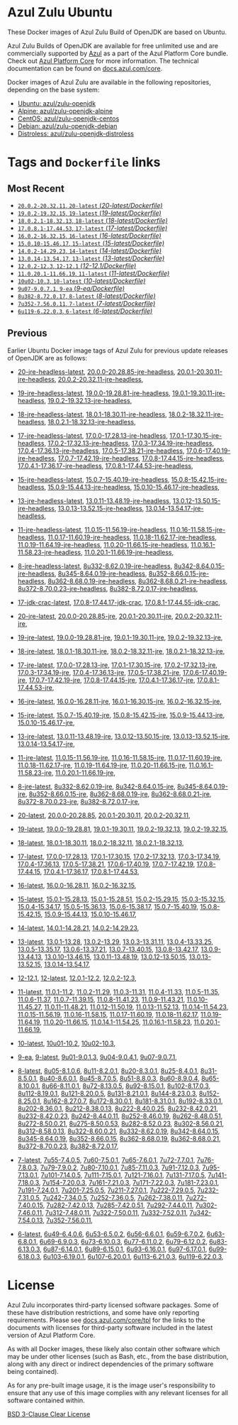 Azul Zulu Ubuntu
================

These Docker images of Azul Zulu Build of OpenJDK are based on Ubuntu.

Azul Zulu Builds of OpenJDK are available for free unlimited use and are commercially supported by [Azul][1] as a part of the Azul Platform Core bundle.
Check out [Azul Platform Core][2] for more information. The technical documentation can be found on [docs.azul.com/core][3].

Docker images of Azul Zulu are available in the following repositories, depending on the base system:

  * [Ubuntu: azul/zulu-openjdk][4]
  * [Alpine: azul/zulu-openjdk-alpine][5]
  * [CentOS: azul/zulu-openjdk-centos][6]
  * [Debian: azul/zulu-openjdk-debian][7]
  * [Distroless: azul/zulu-openjdk-distroless][8]

Tags and `Dockerfile` links
===========================

Most Recent
-----------


  * [`20.0.2-20.32.11`, `20-latest` (*20-latest/Dockerfile)*][11]
  * [`19.0.2-19.32.15`, `19-latest` (*19-latest/Dockerfile)*][23]
  * [`18.0.2.1-18.32.13`, `18-latest` (*18-latest/Dockerfile)*][36]
  * [`17.0.8.1-17.44.53`, `17-latest` (*17-latest/Dockerfile)*][48]
  * [`16.0.2-16.32.15`, `16-latest` (*16-latest/Dockerfile)*][87]
  * [`15.0.10-15.46.17`, `15-latest` (*15-latest/Dockerfile)*][94]
  * [`14.0.2-14.29.23`, `14-latest` (*14-latest/Dockerfile)*][116]
  * [`13.0.14-13.54.17`, `13-latest` (*13-latest/Dockerfile)*][119]
  * [`12.0.2-12.3`, `12-12.1` (*12-12.1/Dockerfile)*][144]
  * [`11.0.20.1-11.66.19`, `11-latest` (*11-latest/Dockerfile)*][148]
  * [`10u02-10.3`, `10-latest` (*10-latest/Dockerfile)*][190]
  * [`9u07-9.0.7.1`, `9-ea` (*9-ea/Dockerfile)*][193]
  * [`8u382-8.72.0.17`, `8-latest` (*8-latest/Dockerfile)*][198]
  * [`7u352-7.56.0.11`, `7-latest` (*7-latest/Dockerfile)*][262]
  * [`6u119-6.22.0.3`, `6-latest` (*6-latest/Dockerfile)*][300]

Previous
--------

Earlier Ubuntu Docker image tags of Azul Zulu for previous update releases of OpenJDK are as follows:


  * [20-jre-headless-latest][19],
  [20.0.0-20.28.85-jre-headless][20],
  [20.0.1-20.30.11-jre-headless][21],
  [20.0.2-20.32.11-jre-headless][22],
  
  * [19-jre-headless-latest][32],
  [19.0.0-19.28.81-jre-headless][33],
  [19.0.1-19.30.11-jre-headless][34],
  [19.0.2-19.32.13-jre-headless][35],
  
  * [18-jre-headless-latest][44],
  [18.0.1-18.30.11-jre-headless][45],
  [18.0.2-18.32.11-jre-headless][46],
  [18.0.2.1-18.32.13-jre-headless][47],
  
  * [17-jre-headless-latest][73],
  [17.0.0-17.28.13-jre-headless][76],
  [17.0.1-17.30.15-jre-headless][77],
  [17.0.2-17.32.13-jre-headless][78],
  [17.0.3-17.34.19-jre-headless][79],
  [17.0.4-17.36.13-jre-headless][80],
  [17.0.5-17.38.21-jre-headless][81],
  [17.0.6-17.40.19-jre-headless][82],
  [17.0.7-17.42.19-jre-headless][83],
  [17.0.8-17.44.15-jre-headless][84],
  [17.0.4.1-17.36.17-jre-headless][85],
  [17.0.8.1-17.44.53-jre-headless][86],
  
  * [15-jre-headless-latest][111],
  [15.0.7-15.40.19-jre-headless][112],
  [15.0.8-15.42.15-jre-headless][113],
  [15.0.9-15.44.13-jre-headless][114],
  [15.0.10-15.46.17-jre-headless][115],
  
  * [13-jre-headless-latest][139],
  [13.0.11-13.48.19-jre-headless][140],
  [13.0.12-13.50.15-jre-headless][141],
  [13.0.13-13.52.15-jre-headless][142],
  [13.0.14-13.54.17-jre-headless][143],
  
  * [11-jre-headless-latest][179],
  [11.0.15-11.56.19-jre-headless][182],
  [11.0.16-11.58.15-jre-headless][183],
  [11.0.17-11.60.19-jre-headless][184],
  [11.0.18-11.62.17-jre-headless][185],
  [11.0.19-11.64.19-jre-headless][186],
  [11.0.20-11.66.15-jre-headless][187],
  [11.0.16.1-11.58.23-jre-headless][188],
  [11.0.20.1-11.66.19-jre-headless][189],
  
  * [8-jre-headless-latest][253],
  [8u332-8.62.0.19-jre-headless][254],
  [8u342-8.64.0.15-jre-headless][255],
  [8u345-8.64.0.19-jre-headless][256],
  [8u352-8.66.0.15-jre-headless][257],
  [8u362-8.68.0.19-jre-headless][258],
  [8u362-8.68.0.21-jre-headless][259],
  [8u372-8.70.0.23-jre-headless][260],
  [8u382-8.72.0.17-jre-headless][261],
  
  * [17-jdk-crac-latest][61],
  [17.0.8-17.44.17-jdk-crac][74],
  [17.0.8.1-17.44.55-jdk-crac][75],
  
  * [20-jre-latest][12],
  [20.0.0-20.28.85-jre][16],
  [20.0.1-20.30.11-jre][17],
  [20.0.2-20.32.11-jre][18],
  
  * [19-jre-latest][24],
  [19.0.0-19.28.81-jre][29],
  [19.0.1-19.30.11-jre][30],
  [19.0.2-19.32.13-jre][31],
  
  * [18-jre-latest][37],
  [18.0.1-18.30.11-jre][41],
  [18.0.2-18.32.11-jre][42],
  [18.0.2.1-18.32.13-jre][43],
  
  * [17-jre-latest][49],
  [17.0.0-17.28.13-jre][62],
  [17.0.1-17.30.15-jre][63],
  [17.0.2-17.32.13-jre][64],
  [17.0.3-17.34.19-jre][65],
  [17.0.4-17.36.13-jre][66],
  [17.0.5-17.38.21-jre][67],
  [17.0.6-17.40.19-jre][68],
  [17.0.7-17.42.19-jre][69],
  [17.0.8-17.44.15-jre][70],
  [17.0.4.1-17.36.17-jre][71],
  [17.0.8.1-17.44.53-jre][72],
  
  * [16-jre-latest][88],
  [16.0.0-16.28.11-jre][91],
  [16.0.1-16.30.15-jre][92],
  [16.0.2-16.32.15-jre][93],
  
  * [15-jre-latest][95],
  [15.0.7-15.40.19-jre][107],
  [15.0.8-15.42.15-jre][108],
  [15.0.9-15.44.13-jre][109],
  [15.0.10-15.46.17-jre][110],
  
  * [13-jre-latest][122],
  [13.0.11-13.48.19-jre][135],
  [13.0.12-13.50.15-jre][136],
  [13.0.13-13.52.15-jre][137],
  [13.0.14-13.54.17-jre][138],
  
  * [11-jre-latest][155],
  [11.0.15-11.56.19-jre][173],
  [11.0.16-11.58.15-jre][174],
  [11.0.17-11.60.19-jre][175],
  [11.0.18-11.62.17-jre][176],
  [11.0.19-11.64.19-jre][177],
  [11.0.20-11.66.15-jre][178],
  [11.0.16.1-11.58.23-jre][180],
  [11.0.20.1-11.66.19-jre][181],
  
  * [8-jre-latest][199],
  [8u332-8.62.0.19-jre][245],
  [8u342-8.64.0.15-jre][246],
  [8u345-8.64.0.19-jre][247],
  [8u352-8.66.0.15-jre][248],
  [8u362-8.68.0.19-jre][249],
  [8u362-8.68.0.21-jre][250],
  [8u372-8.70.0.23-jre][251],
  [8u382-8.72.0.17-jre][252],
  
  * [20-latest][11],
  [20.0.0-20.28.85][13],
  [20.0.1-20.30.11][14],
  [20.0.2-20.32.11][15],
  
  * [19-latest][23],
  [19.0.0-19.28.81][25],
  [19.0.1-19.30.11][26],
  [19.0.2-19.32.13][27],
  [19.0.2-19.32.15][28],
  
  * [18-latest][36],
  [18.0.1-18.30.11][38],
  [18.0.2-18.32.11][39],
  [18.0.2.1-18.32.13][40],
  
  * [17-latest][48],
  [17.0.0-17.28.13][50],
  [17.0.1-17.30.15][51],
  [17.0.2-17.32.13][52],
  [17.0.3-17.34.19][53],
  [17.0.4-17.36.13][54],
  [17.0.5-17.38.21][55],
  [17.0.6-17.40.19][56],
  [17.0.7-17.42.19][57],
  [17.0.8-17.44.15][58],
  [17.0.4.1-17.36.17][59],
  [17.0.8.1-17.44.53][60],
  
  * [16-latest][87],
  [16.0.0-16.28.11][89],
  [16.0.2-16.32.15][90],
  
  * [15-latest][94],
  [15.0.1-15.28.13][96],
  [15.0.1-15.28.51][97],
  [15.0.2-15.29.15][98],
  [15.0.3-15.32.15][99],
  [15.0.4-15.34.17][100],
  [15.0.5-15.36.13][101],
  [15.0.6-15.38.17][102],
  [15.0.7-15.40.19][103],
  [15.0.8-15.42.15][104],
  [15.0.9-15.44.13][105],
  [15.0.10-15.46.17][106],
  
  * [14-latest][116],
  [14.0.1-14.28.21][117],
  [14.0.2-14.29.23][118],
  
  * [13-latest][119],
  [13.0.1-13.28][120],
  [13.0.2-13.29][121],
  [13.0.3-13.31.11][123],
  [13.0.4-13.33.25][124],
  [13.0.5-13.35.17][125],
  [13.0.6-13.37.21][126],
  [13.0.7-13.40.15][127],
  [13.0.8-13.42.17][128],
  [13.0.9-13.44.13][129],
  [13.0.10-13.46.15][130],
  [13.0.11-13.48.19][131],
  [13.0.12-13.50.15][132],
  [13.0.13-13.52.15][133],
  [13.0.14-13.54.17][134],
  
  * [12-12.1][144],
  [12-latest][145],
  [12.0.1-12.2][146],
  [12.0.2-12.3][147],
  
  * [11-latest][148],
  [11.0.1-11.2][149],
  [11.0.2-11.29][150],
  [11.0.3-11.31][151],
  [11.0.4-11.33][152],
  [11.0.5-11.35][153],
  [11.0.6-11.37][154],
  [11.0.7-11.39.15][156],
  [11.0.8-11.41.23][157],
  [11.0.9-11.43.21][158],
  [11.0.10-11.45.27][159],
  [11.0.11-11.48.21][160],
  [11.0.12-11.50.19][161],
  [11.0.13-11.52.13][162],
  [11.0.14-11.54.23][163],
  [11.0.15-11.56.19][164],
  [11.0.16-11.58.15][165],
  [11.0.17-11.60.19][166],
  [11.0.18-11.62.17][167],
  [11.0.19-11.64.19][168],
  [11.0.20-11.66.15][169],
  [11.0.14.1-11.54.25][170],
  [11.0.16.1-11.58.23][171],
  [11.0.20.1-11.66.19][172],
  
  * [10-latest][190],
  [10u01-10.2][191],
  [10u02-10.3][192],
  
  * [9-ea][193],
  [9-latest][194],
  [9u01-9.0.1.3][195],
  [9u04-9.0.4.1][196],
  [9u07-9.0.7.1][197],
  
  * [8-latest][198],
  [8u05-8.1.0.6][200],
  [8u11-8.2.0.1][201],
  [8u20-8.3.0.1][202],
  [8u25-8.4.0.1][203],
  [8u31-8.5.0.1][204],
  [8u40-8.6.0.1][205],
  [8u45-8.7.0.5][206],
  [8u51-8.8.0.3][207],
  [8u60-8.9.0.4][208],
  [8u65-8.10.0.1][209],
  [8u66-8.11.0.1][210],
  [8u72-8.13.0.5][211],
  [8u92-8.15.0.1][212],
  [8u102-8.17.0.3][213],
  [8u112-8.19.0.1][214],
  [8u121-8.20.0.5][215],
  [8u131-8.21.0.1][216],
  [8u144-8.23.0.3][217],
  [8u152-8.25.0.1][218],
  [8u162-8.27.0.7][219],
  [8u172-8.30.0.1][220],
  [8u181-8.31.0.1][221],
  [8u192-8.33.0.1][222],
  [8u202-8.36.0.1][223],
  [8u212-8.38.0.13][224],
  [8u222-8.40.0.25][225],
  [8u232-8.42.0.21][226],
  [8u232-8.42.0.23][227],
  [8u242-8.44.0.11][228],
  [8u252-8.46.0.19][229],
  [8u262-8.48.0.51][230],
  [8u272-8.50.0.21][231],
  [8u275-8.50.0.53][232],
  [8u282-8.52.0.23][233],
  [8u302-8.56.0.21][234],
  [8u312-8.58.0.13][235],
  [8u322-8.60.0.21][236],
  [8u332-8.62.0.19][237],
  [8u342-8.64.0.15][238],
  [8u345-8.64.0.19][239],
  [8u352-8.66.0.15][240],
  [8u362-8.68.0.19][241],
  [8u362-8.68.0.21][242],
  [8u372-8.70.0.23][243],
  [8u382-8.72.0.17][244],
  
  * [7-latest][262],
  [7u55-7.4.0.5][263],
  [7u60-7.5.0.1][264],
  [7u65-7.6.0.1][265],
  [7u72-7.7.0.1][266],
  [7u76-7.8.0.3][267],
  [7u79-7.9.0.2][268],
  [7u80-7.10.0.1][269],
  [7u85-7.11.0.3][270],
  [7u91-7.12.0.3][271],
  [7u95-7.13.0.1][272],
  [7u101-7.14.0.5][273],
  [7u111-7.15.0.1][274],
  [7u121-7.16.0.1][275],
  [7u131-7.17.0.5][276],
  [7u141-7.18.0.3][277],
  [7u154-7.20.0.3][278],
  [7u161-7.21.0.3][279],
  [7u171-7.22.0.3][280],
  [7u181-7.23.0.1][281],
  [7u191-7.24.0.1][282],
  [7u201-7.25.0.5][283],
  [7u211-7.27.0.1][284],
  [7u222-7.29.0.5][285],
  [7u232-7.31.0.5][286],
  [7u242-7.34.0.5][287],
  [7u252-7.36.0.5][288],
  [7u262-7.38.0.11][289],
  [7u272-7.40.0.15][290],
  [7u282-7.42.0.13][291],
  [7u285-7.42.0.51][292],
  [7u292-7.44.0.11][293],
  [7u302-7.46.0.11][294],
  [7u312-7.48.0.11][295],
  [7u322-7.50.0.11][296],
  [7u332-7.52.0.11][297],
  [7u342-7.54.0.13][298],
  [7u352-7.56.0.11][299],
  
  * [6-latest][300],
  [6u49-6.4.0.6][301],
  [6u53-6.5.0.2][302],
  [6u56-6.6.0.1][303],
  [6u59-6.7.0.2][304],
  [6u63-6.8.0.1][305],
  [6u69-6.9.0.3][306],
  [6u73-6.10.0.3][307],
  [6u77-6.11.0.2][308],
  [6u79-6.12.0.2][309],
  [6u83-6.13.0.3][310],
  [6u87-6.14.0.1][311],
  [6u89-6.15.0.1][312],
  [6u93-6.16.0.1][313],
  [6u97-6.17.0.1][314],
  [6u99-6.18.0.3][315],
  [6u103-6.19.0.1][316],
  [6u107-6.20.0.1][317],
  [6u113-6.21.0.3][318],
  [6u119-6.22.0.3][319],
  


License
=======

Azul Zulu incorporates third-party licensed software packages. Some of these have distribution restrictions, and some have only reporting requirements. Please see [docs.azul.com/core/tpl][9] for the links to the documents with licenses for third-party software included in the latest version of Azul Platform Core.

As with all Docker images, these likely also contain other software which may be under other licenses (such as Bash, etc., from the base distribution, along with any direct or indirect dependencies of the primary software being contained).

As for any pre-built image usage, it is the image user's responsibility to ensure that any use of this image complies with any relevant licenses for all software contained within.

[BSD 3-Clause Clear License][10]

  [1]: https://www.azul.com/
  [2]: https://www.azul.com/products/core/
  [3]: https://docs.azul.com/core/
  [4]: https://hub.docker.com/r/azul/zulu-openjdk
  [5]: https://hub.docker.com/r/azul/zulu-openjdk-alpine
  [6]: https://hub.docker.com/r/azul/zulu-openjdk-centos
  [7]: https://hub.docker.com/r/azul/zulu-openjdk-debian
  [8]: https://hub.docker.com/r/azul/zulu-openjdk-distroless
  [9]: https://docs.azul.com/core/tpl
  [10]: https://github.com/zulu-openjdk/zulu-openjdk/blob/master/LICENSE.txt


  [19]: https://github.com/zulu-openjdk/zulu-openjdk/blob/master/ubuntu/20-jre-headless-latest/Dockerfile
  [20]: https://github.com/zulu-openjdk/zulu-openjdk/blob/master/ubuntu/20.0.0-20.28.85-jre-headless/Dockerfile
  [21]: https://github.com/zulu-openjdk/zulu-openjdk/blob/master/ubuntu/20.0.1-20.30.11-jre-headless/Dockerfile
  [22]: https://github.com/zulu-openjdk/zulu-openjdk/blob/master/ubuntu/20.0.2-20.32.11-jre-headless/Dockerfile
  
  [32]: https://github.com/zulu-openjdk/zulu-openjdk/blob/master/ubuntu/19-jre-headless-latest/Dockerfile
  [33]: https://github.com/zulu-openjdk/zulu-openjdk/blob/master/ubuntu/19.0.0-19.28.81-jre-headless/Dockerfile
  [34]: https://github.com/zulu-openjdk/zulu-openjdk/blob/master/ubuntu/19.0.1-19.30.11-jre-headless/Dockerfile
  [35]: https://github.com/zulu-openjdk/zulu-openjdk/blob/master/ubuntu/19.0.2-19.32.13-jre-headless/Dockerfile
  
  [44]: https://github.com/zulu-openjdk/zulu-openjdk/blob/master/ubuntu/18-jre-headless-latest/Dockerfile
  [45]: https://github.com/zulu-openjdk/zulu-openjdk/blob/master/ubuntu/18.0.1-18.30.11-jre-headless/Dockerfile
  [46]: https://github.com/zulu-openjdk/zulu-openjdk/blob/master/ubuntu/18.0.2-18.32.11-jre-headless/Dockerfile
  [47]: https://github.com/zulu-openjdk/zulu-openjdk/blob/master/ubuntu/18.0.2.1-18.32.13-jre-headless/Dockerfile
  
  [73]: https://github.com/zulu-openjdk/zulu-openjdk/blob/master/ubuntu/17-jre-headless-latest/Dockerfile
  [76]: https://github.com/zulu-openjdk/zulu-openjdk/blob/master/ubuntu/17.0.0-17.28.13-jre-headless/Dockerfile
  [77]: https://github.com/zulu-openjdk/zulu-openjdk/blob/master/ubuntu/17.0.1-17.30.15-jre-headless/Dockerfile
  [78]: https://github.com/zulu-openjdk/zulu-openjdk/blob/master/ubuntu/17.0.2-17.32.13-jre-headless/Dockerfile
  [79]: https://github.com/zulu-openjdk/zulu-openjdk/blob/master/ubuntu/17.0.3-17.34.19-jre-headless/Dockerfile
  [80]: https://github.com/zulu-openjdk/zulu-openjdk/blob/master/ubuntu/17.0.4-17.36.13-jre-headless/Dockerfile
  [81]: https://github.com/zulu-openjdk/zulu-openjdk/blob/master/ubuntu/17.0.5-17.38.21-jre-headless/Dockerfile
  [82]: https://github.com/zulu-openjdk/zulu-openjdk/blob/master/ubuntu/17.0.6-17.40.19-jre-headless/Dockerfile
  [83]: https://github.com/zulu-openjdk/zulu-openjdk/blob/master/ubuntu/17.0.7-17.42.19-jre-headless/Dockerfile
  [84]: https://github.com/zulu-openjdk/zulu-openjdk/blob/master/ubuntu/17.0.8-17.44.15-jre-headless/Dockerfile
  [85]: https://github.com/zulu-openjdk/zulu-openjdk/blob/master/ubuntu/17.0.4.1-17.36.17-jre-headless/Dockerfile
  [86]: https://github.com/zulu-openjdk/zulu-openjdk/blob/master/ubuntu/17.0.8.1-17.44.53-jre-headless/Dockerfile
  
  [111]: https://github.com/zulu-openjdk/zulu-openjdk/blob/master/ubuntu/15-jre-headless-latest/Dockerfile
  [112]: https://github.com/zulu-openjdk/zulu-openjdk/blob/master/ubuntu/15.0.7-15.40.19-jre-headless/Dockerfile
  [113]: https://github.com/zulu-openjdk/zulu-openjdk/blob/master/ubuntu/15.0.8-15.42.15-jre-headless/Dockerfile
  [114]: https://github.com/zulu-openjdk/zulu-openjdk/blob/master/ubuntu/15.0.9-15.44.13-jre-headless/Dockerfile
  [115]: https://github.com/zulu-openjdk/zulu-openjdk/blob/master/ubuntu/15.0.10-15.46.17-jre-headless/Dockerfile
  
  [139]: https://github.com/zulu-openjdk/zulu-openjdk/blob/master/ubuntu/13-jre-headless-latest/Dockerfile
  [140]: https://github.com/zulu-openjdk/zulu-openjdk/blob/master/ubuntu/13.0.11-13.48.19-jre-headless/Dockerfile
  [141]: https://github.com/zulu-openjdk/zulu-openjdk/blob/master/ubuntu/13.0.12-13.50.15-jre-headless/Dockerfile
  [142]: https://github.com/zulu-openjdk/zulu-openjdk/blob/master/ubuntu/13.0.13-13.52.15-jre-headless/Dockerfile
  [143]: https://github.com/zulu-openjdk/zulu-openjdk/blob/master/ubuntu/13.0.14-13.54.17-jre-headless/Dockerfile
  
  [179]: https://github.com/zulu-openjdk/zulu-openjdk/blob/master/ubuntu/11-jre-headless-latest/Dockerfile
  [182]: https://github.com/zulu-openjdk/zulu-openjdk/blob/master/ubuntu/11.0.15-11.56.19-jre-headless/Dockerfile
  [183]: https://github.com/zulu-openjdk/zulu-openjdk/blob/master/ubuntu/11.0.16-11.58.15-jre-headless/Dockerfile
  [184]: https://github.com/zulu-openjdk/zulu-openjdk/blob/master/ubuntu/11.0.17-11.60.19-jre-headless/Dockerfile
  [185]: https://github.com/zulu-openjdk/zulu-openjdk/blob/master/ubuntu/11.0.18-11.62.17-jre-headless/Dockerfile
  [186]: https://github.com/zulu-openjdk/zulu-openjdk/blob/master/ubuntu/11.0.19-11.64.19-jre-headless/Dockerfile
  [187]: https://github.com/zulu-openjdk/zulu-openjdk/blob/master/ubuntu/11.0.20-11.66.15-jre-headless/Dockerfile
  [188]: https://github.com/zulu-openjdk/zulu-openjdk/blob/master/ubuntu/11.0.16.1-11.58.23-jre-headless/Dockerfile
  [189]: https://github.com/zulu-openjdk/zulu-openjdk/blob/master/ubuntu/11.0.20.1-11.66.19-jre-headless/Dockerfile
  
  [253]: https://github.com/zulu-openjdk/zulu-openjdk/blob/master/ubuntu/8-jre-headless-latest/Dockerfile
  [254]: https://github.com/zulu-openjdk/zulu-openjdk/blob/master/ubuntu/8u332-8.62.0.19-jre-headless/Dockerfile
  [255]: https://github.com/zulu-openjdk/zulu-openjdk/blob/master/ubuntu/8u342-8.64.0.15-jre-headless/Dockerfile
  [256]: https://github.com/zulu-openjdk/zulu-openjdk/blob/master/ubuntu/8u345-8.64.0.19-jre-headless/Dockerfile
  [257]: https://github.com/zulu-openjdk/zulu-openjdk/blob/master/ubuntu/8u352-8.66.0.15-jre-headless/Dockerfile
  [258]: https://github.com/zulu-openjdk/zulu-openjdk/blob/master/ubuntu/8u362-8.68.0.19-jre-headless/Dockerfile
  [259]: https://github.com/zulu-openjdk/zulu-openjdk/blob/master/ubuntu/8u362-8.68.0.21-jre-headless/Dockerfile
  [260]: https://github.com/zulu-openjdk/zulu-openjdk/blob/master/ubuntu/8u372-8.70.0.23-jre-headless/Dockerfile
  [261]: https://github.com/zulu-openjdk/zulu-openjdk/blob/master/ubuntu/8u382-8.72.0.17-jre-headless/Dockerfile
  
  [61]: https://github.com/zulu-openjdk/zulu-openjdk/blob/master/ubuntu/17-jdk-crac-latest/Dockerfile
  [74]: https://github.com/zulu-openjdk/zulu-openjdk/blob/master/ubuntu/17.0.8-17.44.17-jdk-crac/Dockerfile
  [75]: https://github.com/zulu-openjdk/zulu-openjdk/blob/master/ubuntu/17.0.8.1-17.44.55-jdk-crac/Dockerfile
  
  [12]: https://github.com/zulu-openjdk/zulu-openjdk/blob/master/ubuntu/20-jre-latest/Dockerfile
  [16]: https://github.com/zulu-openjdk/zulu-openjdk/blob/master/ubuntu/20.0.0-20.28.85-jre/Dockerfile
  [17]: https://github.com/zulu-openjdk/zulu-openjdk/blob/master/ubuntu/20.0.1-20.30.11-jre/Dockerfile
  [18]: https://github.com/zulu-openjdk/zulu-openjdk/blob/master/ubuntu/20.0.2-20.32.11-jre/Dockerfile
  
  [24]: https://github.com/zulu-openjdk/zulu-openjdk/blob/master/ubuntu/19-jre-latest/Dockerfile
  [29]: https://github.com/zulu-openjdk/zulu-openjdk/blob/master/ubuntu/19.0.0-19.28.81-jre/Dockerfile
  [30]: https://github.com/zulu-openjdk/zulu-openjdk/blob/master/ubuntu/19.0.1-19.30.11-jre/Dockerfile
  [31]: https://github.com/zulu-openjdk/zulu-openjdk/blob/master/ubuntu/19.0.2-19.32.13-jre/Dockerfile
  
  [37]: https://github.com/zulu-openjdk/zulu-openjdk/blob/master/ubuntu/18-jre-latest/Dockerfile
  [41]: https://github.com/zulu-openjdk/zulu-openjdk/blob/master/ubuntu/18.0.1-18.30.11-jre/Dockerfile
  [42]: https://github.com/zulu-openjdk/zulu-openjdk/blob/master/ubuntu/18.0.2-18.32.11-jre/Dockerfile
  [43]: https://github.com/zulu-openjdk/zulu-openjdk/blob/master/ubuntu/18.0.2.1-18.32.13-jre/Dockerfile
  
  [49]: https://github.com/zulu-openjdk/zulu-openjdk/blob/master/ubuntu/17-jre-latest/Dockerfile
  [62]: https://github.com/zulu-openjdk/zulu-openjdk/blob/master/ubuntu/17.0.0-17.28.13-jre/Dockerfile
  [63]: https://github.com/zulu-openjdk/zulu-openjdk/blob/master/ubuntu/17.0.1-17.30.15-jre/Dockerfile
  [64]: https://github.com/zulu-openjdk/zulu-openjdk/blob/master/ubuntu/17.0.2-17.32.13-jre/Dockerfile
  [65]: https://github.com/zulu-openjdk/zulu-openjdk/blob/master/ubuntu/17.0.3-17.34.19-jre/Dockerfile
  [66]: https://github.com/zulu-openjdk/zulu-openjdk/blob/master/ubuntu/17.0.4-17.36.13-jre/Dockerfile
  [67]: https://github.com/zulu-openjdk/zulu-openjdk/blob/master/ubuntu/17.0.5-17.38.21-jre/Dockerfile
  [68]: https://github.com/zulu-openjdk/zulu-openjdk/blob/master/ubuntu/17.0.6-17.40.19-jre/Dockerfile
  [69]: https://github.com/zulu-openjdk/zulu-openjdk/blob/master/ubuntu/17.0.7-17.42.19-jre/Dockerfile
  [70]: https://github.com/zulu-openjdk/zulu-openjdk/blob/master/ubuntu/17.0.8-17.44.15-jre/Dockerfile
  [71]: https://github.com/zulu-openjdk/zulu-openjdk/blob/master/ubuntu/17.0.4.1-17.36.17-jre/Dockerfile
  [72]: https://github.com/zulu-openjdk/zulu-openjdk/blob/master/ubuntu/17.0.8.1-17.44.53-jre/Dockerfile
  
  [88]: https://github.com/zulu-openjdk/zulu-openjdk/blob/master/ubuntu/16-jre-latest/Dockerfile
  [91]: https://github.com/zulu-openjdk/zulu-openjdk/blob/master/ubuntu/16.0.0-16.28.11-jre/Dockerfile
  [92]: https://github.com/zulu-openjdk/zulu-openjdk/blob/master/ubuntu/16.0.1-16.30.15-jre/Dockerfile
  [93]: https://github.com/zulu-openjdk/zulu-openjdk/blob/master/ubuntu/16.0.2-16.32.15-jre/Dockerfile
  
  [95]: https://github.com/zulu-openjdk/zulu-openjdk/blob/master/ubuntu/15-jre-latest/Dockerfile
  [107]: https://github.com/zulu-openjdk/zulu-openjdk/blob/master/ubuntu/15.0.7-15.40.19-jre/Dockerfile
  [108]: https://github.com/zulu-openjdk/zulu-openjdk/blob/master/ubuntu/15.0.8-15.42.15-jre/Dockerfile
  [109]: https://github.com/zulu-openjdk/zulu-openjdk/blob/master/ubuntu/15.0.9-15.44.13-jre/Dockerfile
  [110]: https://github.com/zulu-openjdk/zulu-openjdk/blob/master/ubuntu/15.0.10-15.46.17-jre/Dockerfile
  
  [122]: https://github.com/zulu-openjdk/zulu-openjdk/blob/master/ubuntu/13-jre-latest/Dockerfile
  [135]: https://github.com/zulu-openjdk/zulu-openjdk/blob/master/ubuntu/13.0.11-13.48.19-jre/Dockerfile
  [136]: https://github.com/zulu-openjdk/zulu-openjdk/blob/master/ubuntu/13.0.12-13.50.15-jre/Dockerfile
  [137]: https://github.com/zulu-openjdk/zulu-openjdk/blob/master/ubuntu/13.0.13-13.52.15-jre/Dockerfile
  [138]: https://github.com/zulu-openjdk/zulu-openjdk/blob/master/ubuntu/13.0.14-13.54.17-jre/Dockerfile
  
  [155]: https://github.com/zulu-openjdk/zulu-openjdk/blob/master/ubuntu/11-jre-latest/Dockerfile
  [173]: https://github.com/zulu-openjdk/zulu-openjdk/blob/master/ubuntu/11.0.15-11.56.19-jre/Dockerfile
  [174]: https://github.com/zulu-openjdk/zulu-openjdk/blob/master/ubuntu/11.0.16-11.58.15-jre/Dockerfile
  [175]: https://github.com/zulu-openjdk/zulu-openjdk/blob/master/ubuntu/11.0.17-11.60.19-jre/Dockerfile
  [176]: https://github.com/zulu-openjdk/zulu-openjdk/blob/master/ubuntu/11.0.18-11.62.17-jre/Dockerfile
  [177]: https://github.com/zulu-openjdk/zulu-openjdk/blob/master/ubuntu/11.0.19-11.64.19-jre/Dockerfile
  [178]: https://github.com/zulu-openjdk/zulu-openjdk/blob/master/ubuntu/11.0.20-11.66.15-jre/Dockerfile
  [180]: https://github.com/zulu-openjdk/zulu-openjdk/blob/master/ubuntu/11.0.16.1-11.58.23-jre/Dockerfile
  [181]: https://github.com/zulu-openjdk/zulu-openjdk/blob/master/ubuntu/11.0.20.1-11.66.19-jre/Dockerfile
  
  [199]: https://github.com/zulu-openjdk/zulu-openjdk/blob/master/ubuntu/8-jre-latest/Dockerfile
  [245]: https://github.com/zulu-openjdk/zulu-openjdk/blob/master/ubuntu/8u332-8.62.0.19-jre/Dockerfile
  [246]: https://github.com/zulu-openjdk/zulu-openjdk/blob/master/ubuntu/8u342-8.64.0.15-jre/Dockerfile
  [247]: https://github.com/zulu-openjdk/zulu-openjdk/blob/master/ubuntu/8u345-8.64.0.19-jre/Dockerfile
  [248]: https://github.com/zulu-openjdk/zulu-openjdk/blob/master/ubuntu/8u352-8.66.0.15-jre/Dockerfile
  [249]: https://github.com/zulu-openjdk/zulu-openjdk/blob/master/ubuntu/8u362-8.68.0.19-jre/Dockerfile
  [250]: https://github.com/zulu-openjdk/zulu-openjdk/blob/master/ubuntu/8u362-8.68.0.21-jre/Dockerfile
  [251]: https://github.com/zulu-openjdk/zulu-openjdk/blob/master/ubuntu/8u372-8.70.0.23-jre/Dockerfile
  [252]: https://github.com/zulu-openjdk/zulu-openjdk/blob/master/ubuntu/8u382-8.72.0.17-jre/Dockerfile
  
  [11]: https://github.com/zulu-openjdk/zulu-openjdk/blob/master/ubuntu/20-latest/Dockerfile
  [13]: https://github.com/zulu-openjdk/zulu-openjdk/blob/master/ubuntu/20.0.0-20.28.85/Dockerfile
  [14]: https://github.com/zulu-openjdk/zulu-openjdk/blob/master/ubuntu/20.0.1-20.30.11/Dockerfile
  [15]: https://github.com/zulu-openjdk/zulu-openjdk/blob/master/ubuntu/20.0.2-20.32.11/Dockerfile
  
  [23]: https://github.com/zulu-openjdk/zulu-openjdk/blob/master/ubuntu/19-latest/Dockerfile
  [25]: https://github.com/zulu-openjdk/zulu-openjdk/blob/master/ubuntu/19.0.0-19.28.81/Dockerfile
  [26]: https://github.com/zulu-openjdk/zulu-openjdk/blob/master/ubuntu/19.0.1-19.30.11/Dockerfile
  [27]: https://github.com/zulu-openjdk/zulu-openjdk/blob/master/ubuntu/19.0.2-19.32.13/Dockerfile
  [28]: https://github.com/zulu-openjdk/zulu-openjdk/blob/master/ubuntu/19.0.2-19.32.15/Dockerfile
  
  [36]: https://github.com/zulu-openjdk/zulu-openjdk/blob/master/ubuntu/18-latest/Dockerfile
  [38]: https://github.com/zulu-openjdk/zulu-openjdk/blob/master/ubuntu/18.0.1-18.30.11/Dockerfile
  [39]: https://github.com/zulu-openjdk/zulu-openjdk/blob/master/ubuntu/18.0.2-18.32.11/Dockerfile
  [40]: https://github.com/zulu-openjdk/zulu-openjdk/blob/master/ubuntu/18.0.2.1-18.32.13/Dockerfile
  
  [48]: https://github.com/zulu-openjdk/zulu-openjdk/blob/master/ubuntu/17-latest/Dockerfile
  [50]: https://github.com/zulu-openjdk/zulu-openjdk/blob/master/ubuntu/17.0.0-17.28.13/Dockerfile
  [51]: https://github.com/zulu-openjdk/zulu-openjdk/blob/master/ubuntu/17.0.1-17.30.15/Dockerfile
  [52]: https://github.com/zulu-openjdk/zulu-openjdk/blob/master/ubuntu/17.0.2-17.32.13/Dockerfile
  [53]: https://github.com/zulu-openjdk/zulu-openjdk/blob/master/ubuntu/17.0.3-17.34.19/Dockerfile
  [54]: https://github.com/zulu-openjdk/zulu-openjdk/blob/master/ubuntu/17.0.4-17.36.13/Dockerfile
  [55]: https://github.com/zulu-openjdk/zulu-openjdk/blob/master/ubuntu/17.0.5-17.38.21/Dockerfile
  [56]: https://github.com/zulu-openjdk/zulu-openjdk/blob/master/ubuntu/17.0.6-17.40.19/Dockerfile
  [57]: https://github.com/zulu-openjdk/zulu-openjdk/blob/master/ubuntu/17.0.7-17.42.19/Dockerfile
  [58]: https://github.com/zulu-openjdk/zulu-openjdk/blob/master/ubuntu/17.0.8-17.44.15/Dockerfile
  [59]: https://github.com/zulu-openjdk/zulu-openjdk/blob/master/ubuntu/17.0.4.1-17.36.17/Dockerfile
  [60]: https://github.com/zulu-openjdk/zulu-openjdk/blob/master/ubuntu/17.0.8.1-17.44.53/Dockerfile
  
  [87]: https://github.com/zulu-openjdk/zulu-openjdk/blob/master/ubuntu/16-latest/Dockerfile
  [89]: https://github.com/zulu-openjdk/zulu-openjdk/blob/master/ubuntu/16.0.0-16.28.11/Dockerfile
  [90]: https://github.com/zulu-openjdk/zulu-openjdk/blob/master/ubuntu/16.0.2-16.32.15/Dockerfile
  
  [94]: https://github.com/zulu-openjdk/zulu-openjdk/blob/master/ubuntu/15-latest/Dockerfile
  [96]: https://github.com/zulu-openjdk/zulu-openjdk/blob/master/ubuntu/15.0.1-15.28.13/Dockerfile
  [97]: https://github.com/zulu-openjdk/zulu-openjdk/blob/master/ubuntu/15.0.1-15.28.51/Dockerfile
  [98]: https://github.com/zulu-openjdk/zulu-openjdk/blob/master/ubuntu/15.0.2-15.29.15/Dockerfile
  [99]: https://github.com/zulu-openjdk/zulu-openjdk/blob/master/ubuntu/15.0.3-15.32.15/Dockerfile
  [100]: https://github.com/zulu-openjdk/zulu-openjdk/blob/master/ubuntu/15.0.4-15.34.17/Dockerfile
  [101]: https://github.com/zulu-openjdk/zulu-openjdk/blob/master/ubuntu/15.0.5-15.36.13/Dockerfile
  [102]: https://github.com/zulu-openjdk/zulu-openjdk/blob/master/ubuntu/15.0.6-15.38.17/Dockerfile
  [103]: https://github.com/zulu-openjdk/zulu-openjdk/blob/master/ubuntu/15.0.7-15.40.19/Dockerfile
  [104]: https://github.com/zulu-openjdk/zulu-openjdk/blob/master/ubuntu/15.0.8-15.42.15/Dockerfile
  [105]: https://github.com/zulu-openjdk/zulu-openjdk/blob/master/ubuntu/15.0.9-15.44.13/Dockerfile
  [106]: https://github.com/zulu-openjdk/zulu-openjdk/blob/master/ubuntu/15.0.10-15.46.17/Dockerfile
  
  [116]: https://github.com/zulu-openjdk/zulu-openjdk/blob/master/ubuntu/14-latest/Dockerfile
  [117]: https://github.com/zulu-openjdk/zulu-openjdk/blob/master/ubuntu/14.0.1-14.28.21/Dockerfile
  [118]: https://github.com/zulu-openjdk/zulu-openjdk/blob/master/ubuntu/14.0.2-14.29.23/Dockerfile
  
  [119]: https://github.com/zulu-openjdk/zulu-openjdk/blob/master/ubuntu/13-latest/Dockerfile
  [120]: https://github.com/zulu-openjdk/zulu-openjdk/blob/master/ubuntu/13.0.1-13.28/Dockerfile
  [121]: https://github.com/zulu-openjdk/zulu-openjdk/blob/master/ubuntu/13.0.2-13.29/Dockerfile
  [123]: https://github.com/zulu-openjdk/zulu-openjdk/blob/master/ubuntu/13.0.3-13.31.11/Dockerfile
  [124]: https://github.com/zulu-openjdk/zulu-openjdk/blob/master/ubuntu/13.0.4-13.33.25/Dockerfile
  [125]: https://github.com/zulu-openjdk/zulu-openjdk/blob/master/ubuntu/13.0.5-13.35.17/Dockerfile
  [126]: https://github.com/zulu-openjdk/zulu-openjdk/blob/master/ubuntu/13.0.6-13.37.21/Dockerfile
  [127]: https://github.com/zulu-openjdk/zulu-openjdk/blob/master/ubuntu/13.0.7-13.40.15/Dockerfile
  [128]: https://github.com/zulu-openjdk/zulu-openjdk/blob/master/ubuntu/13.0.8-13.42.17/Dockerfile
  [129]: https://github.com/zulu-openjdk/zulu-openjdk/blob/master/ubuntu/13.0.9-13.44.13/Dockerfile
  [130]: https://github.com/zulu-openjdk/zulu-openjdk/blob/master/ubuntu/13.0.10-13.46.15/Dockerfile
  [131]: https://github.com/zulu-openjdk/zulu-openjdk/blob/master/ubuntu/13.0.11-13.48.19/Dockerfile
  [132]: https://github.com/zulu-openjdk/zulu-openjdk/blob/master/ubuntu/13.0.12-13.50.15/Dockerfile
  [133]: https://github.com/zulu-openjdk/zulu-openjdk/blob/master/ubuntu/13.0.13-13.52.15/Dockerfile
  [134]: https://github.com/zulu-openjdk/zulu-openjdk/blob/master/ubuntu/13.0.14-13.54.17/Dockerfile
  
  [144]: https://github.com/zulu-openjdk/zulu-openjdk/blob/master/ubuntu/12-12.1/Dockerfile
  [145]: https://github.com/zulu-openjdk/zulu-openjdk/blob/master/ubuntu/12-latest/Dockerfile
  [146]: https://github.com/zulu-openjdk/zulu-openjdk/blob/master/ubuntu/12.0.1-12.2/Dockerfile
  [147]: https://github.com/zulu-openjdk/zulu-openjdk/blob/master/ubuntu/12.0.2-12.3/Dockerfile
  
  [148]: https://github.com/zulu-openjdk/zulu-openjdk/blob/master/ubuntu/11-latest/Dockerfile
  [149]: https://github.com/zulu-openjdk/zulu-openjdk/blob/master/ubuntu/11.0.1-11.2/Dockerfile
  [150]: https://github.com/zulu-openjdk/zulu-openjdk/blob/master/ubuntu/11.0.2-11.29/Dockerfile
  [151]: https://github.com/zulu-openjdk/zulu-openjdk/blob/master/ubuntu/11.0.3-11.31/Dockerfile
  [152]: https://github.com/zulu-openjdk/zulu-openjdk/blob/master/ubuntu/11.0.4-11.33/Dockerfile
  [153]: https://github.com/zulu-openjdk/zulu-openjdk/blob/master/ubuntu/11.0.5-11.35/Dockerfile
  [154]: https://github.com/zulu-openjdk/zulu-openjdk/blob/master/ubuntu/11.0.6-11.37/Dockerfile
  [156]: https://github.com/zulu-openjdk/zulu-openjdk/blob/master/ubuntu/11.0.7-11.39.15/Dockerfile
  [157]: https://github.com/zulu-openjdk/zulu-openjdk/blob/master/ubuntu/11.0.8-11.41.23/Dockerfile
  [158]: https://github.com/zulu-openjdk/zulu-openjdk/blob/master/ubuntu/11.0.9-11.43.21/Dockerfile
  [159]: https://github.com/zulu-openjdk/zulu-openjdk/blob/master/ubuntu/11.0.10-11.45.27/Dockerfile
  [160]: https://github.com/zulu-openjdk/zulu-openjdk/blob/master/ubuntu/11.0.11-11.48.21/Dockerfile
  [161]: https://github.com/zulu-openjdk/zulu-openjdk/blob/master/ubuntu/11.0.12-11.50.19/Dockerfile
  [162]: https://github.com/zulu-openjdk/zulu-openjdk/blob/master/ubuntu/11.0.13-11.52.13/Dockerfile
  [163]: https://github.com/zulu-openjdk/zulu-openjdk/blob/master/ubuntu/11.0.14-11.54.23/Dockerfile
  [164]: https://github.com/zulu-openjdk/zulu-openjdk/blob/master/ubuntu/11.0.15-11.56.19/Dockerfile
  [165]: https://github.com/zulu-openjdk/zulu-openjdk/blob/master/ubuntu/11.0.16-11.58.15/Dockerfile
  [166]: https://github.com/zulu-openjdk/zulu-openjdk/blob/master/ubuntu/11.0.17-11.60.19/Dockerfile
  [167]: https://github.com/zulu-openjdk/zulu-openjdk/blob/master/ubuntu/11.0.18-11.62.17/Dockerfile
  [168]: https://github.com/zulu-openjdk/zulu-openjdk/blob/master/ubuntu/11.0.19-11.64.19/Dockerfile
  [169]: https://github.com/zulu-openjdk/zulu-openjdk/blob/master/ubuntu/11.0.20-11.66.15/Dockerfile
  [170]: https://github.com/zulu-openjdk/zulu-openjdk/blob/master/ubuntu/11.0.14.1-11.54.25/Dockerfile
  [171]: https://github.com/zulu-openjdk/zulu-openjdk/blob/master/ubuntu/11.0.16.1-11.58.23/Dockerfile
  [172]: https://github.com/zulu-openjdk/zulu-openjdk/blob/master/ubuntu/11.0.20.1-11.66.19/Dockerfile
  
  [190]: https://github.com/zulu-openjdk/zulu-openjdk/blob/master/ubuntu/10-latest/Dockerfile
  [191]: https://github.com/zulu-openjdk/zulu-openjdk/blob/master/ubuntu/10u01-10.2/Dockerfile
  [192]: https://github.com/zulu-openjdk/zulu-openjdk/blob/master/ubuntu/10u02-10.3/Dockerfile
  
  [193]: https://github.com/zulu-openjdk/zulu-openjdk/blob/master/ubuntu/9-ea/Dockerfile
  [194]: https://github.com/zulu-openjdk/zulu-openjdk/blob/master/ubuntu/9-latest/Dockerfile
  [195]: https://github.com/zulu-openjdk/zulu-openjdk/blob/master/ubuntu/9u01-9.0.1.3/Dockerfile
  [196]: https://github.com/zulu-openjdk/zulu-openjdk/blob/master/ubuntu/9u04-9.0.4.1/Dockerfile
  [197]: https://github.com/zulu-openjdk/zulu-openjdk/blob/master/ubuntu/9u07-9.0.7.1/Dockerfile
  
  [198]: https://github.com/zulu-openjdk/zulu-openjdk/blob/master/ubuntu/8-latest/Dockerfile
  [200]: https://github.com/zulu-openjdk/zulu-openjdk/blob/master/ubuntu/8u05-8.1.0.6/Dockerfile
  [201]: https://github.com/zulu-openjdk/zulu-openjdk/blob/master/ubuntu/8u11-8.2.0.1/Dockerfile
  [202]: https://github.com/zulu-openjdk/zulu-openjdk/blob/master/ubuntu/8u20-8.3.0.1/Dockerfile
  [203]: https://github.com/zulu-openjdk/zulu-openjdk/blob/master/ubuntu/8u25-8.4.0.1/Dockerfile
  [204]: https://github.com/zulu-openjdk/zulu-openjdk/blob/master/ubuntu/8u31-8.5.0.1/Dockerfile
  [205]: https://github.com/zulu-openjdk/zulu-openjdk/blob/master/ubuntu/8u40-8.6.0.1/Dockerfile
  [206]: https://github.com/zulu-openjdk/zulu-openjdk/blob/master/ubuntu/8u45-8.7.0.5/Dockerfile
  [207]: https://github.com/zulu-openjdk/zulu-openjdk/blob/master/ubuntu/8u51-8.8.0.3/Dockerfile
  [208]: https://github.com/zulu-openjdk/zulu-openjdk/blob/master/ubuntu/8u60-8.9.0.4/Dockerfile
  [209]: https://github.com/zulu-openjdk/zulu-openjdk/blob/master/ubuntu/8u65-8.10.0.1/Dockerfile
  [210]: https://github.com/zulu-openjdk/zulu-openjdk/blob/master/ubuntu/8u66-8.11.0.1/Dockerfile
  [211]: https://github.com/zulu-openjdk/zulu-openjdk/blob/master/ubuntu/8u72-8.13.0.5/Dockerfile
  [212]: https://github.com/zulu-openjdk/zulu-openjdk/blob/master/ubuntu/8u92-8.15.0.1/Dockerfile
  [213]: https://github.com/zulu-openjdk/zulu-openjdk/blob/master/ubuntu/8u102-8.17.0.3/Dockerfile
  [214]: https://github.com/zulu-openjdk/zulu-openjdk/blob/master/ubuntu/8u112-8.19.0.1/Dockerfile
  [215]: https://github.com/zulu-openjdk/zulu-openjdk/blob/master/ubuntu/8u121-8.20.0.5/Dockerfile
  [216]: https://github.com/zulu-openjdk/zulu-openjdk/blob/master/ubuntu/8u131-8.21.0.1/Dockerfile
  [217]: https://github.com/zulu-openjdk/zulu-openjdk/blob/master/ubuntu/8u144-8.23.0.3/Dockerfile
  [218]: https://github.com/zulu-openjdk/zulu-openjdk/blob/master/ubuntu/8u152-8.25.0.1/Dockerfile
  [219]: https://github.com/zulu-openjdk/zulu-openjdk/blob/master/ubuntu/8u162-8.27.0.7/Dockerfile
  [220]: https://github.com/zulu-openjdk/zulu-openjdk/blob/master/ubuntu/8u172-8.30.0.1/Dockerfile
  [221]: https://github.com/zulu-openjdk/zulu-openjdk/blob/master/ubuntu/8u181-8.31.0.1/Dockerfile
  [222]: https://github.com/zulu-openjdk/zulu-openjdk/blob/master/ubuntu/8u192-8.33.0.1/Dockerfile
  [223]: https://github.com/zulu-openjdk/zulu-openjdk/blob/master/ubuntu/8u202-8.36.0.1/Dockerfile
  [224]: https://github.com/zulu-openjdk/zulu-openjdk/blob/master/ubuntu/8u212-8.38.0.13/Dockerfile
  [225]: https://github.com/zulu-openjdk/zulu-openjdk/blob/master/ubuntu/8u222-8.40.0.25/Dockerfile
  [226]: https://github.com/zulu-openjdk/zulu-openjdk/blob/master/ubuntu/8u232-8.42.0.21/Dockerfile
  [227]: https://github.com/zulu-openjdk/zulu-openjdk/blob/master/ubuntu/8u232-8.42.0.23/Dockerfile
  [228]: https://github.com/zulu-openjdk/zulu-openjdk/blob/master/ubuntu/8u242-8.44.0.11/Dockerfile
  [229]: https://github.com/zulu-openjdk/zulu-openjdk/blob/master/ubuntu/8u252-8.46.0.19/Dockerfile
  [230]: https://github.com/zulu-openjdk/zulu-openjdk/blob/master/ubuntu/8u262-8.48.0.51/Dockerfile
  [231]: https://github.com/zulu-openjdk/zulu-openjdk/blob/master/ubuntu/8u272-8.50.0.21/Dockerfile
  [232]: https://github.com/zulu-openjdk/zulu-openjdk/blob/master/ubuntu/8u275-8.50.0.53/Dockerfile
  [233]: https://github.com/zulu-openjdk/zulu-openjdk/blob/master/ubuntu/8u282-8.52.0.23/Dockerfile
  [234]: https://github.com/zulu-openjdk/zulu-openjdk/blob/master/ubuntu/8u302-8.56.0.21/Dockerfile
  [235]: https://github.com/zulu-openjdk/zulu-openjdk/blob/master/ubuntu/8u312-8.58.0.13/Dockerfile
  [236]: https://github.com/zulu-openjdk/zulu-openjdk/blob/master/ubuntu/8u322-8.60.0.21/Dockerfile
  [237]: https://github.com/zulu-openjdk/zulu-openjdk/blob/master/ubuntu/8u332-8.62.0.19/Dockerfile
  [238]: https://github.com/zulu-openjdk/zulu-openjdk/blob/master/ubuntu/8u342-8.64.0.15/Dockerfile
  [239]: https://github.com/zulu-openjdk/zulu-openjdk/blob/master/ubuntu/8u345-8.64.0.19/Dockerfile
  [240]: https://github.com/zulu-openjdk/zulu-openjdk/blob/master/ubuntu/8u352-8.66.0.15/Dockerfile
  [241]: https://github.com/zulu-openjdk/zulu-openjdk/blob/master/ubuntu/8u362-8.68.0.19/Dockerfile
  [242]: https://github.com/zulu-openjdk/zulu-openjdk/blob/master/ubuntu/8u362-8.68.0.21/Dockerfile
  [243]: https://github.com/zulu-openjdk/zulu-openjdk/blob/master/ubuntu/8u372-8.70.0.23/Dockerfile
  [244]: https://github.com/zulu-openjdk/zulu-openjdk/blob/master/ubuntu/8u382-8.72.0.17/Dockerfile
  
  [262]: https://github.com/zulu-openjdk/zulu-openjdk/blob/master/ubuntu/7-latest/Dockerfile
  [263]: https://github.com/zulu-openjdk/zulu-openjdk/blob/master/ubuntu/7u55-7.4.0.5/Dockerfile
  [264]: https://github.com/zulu-openjdk/zulu-openjdk/blob/master/ubuntu/7u60-7.5.0.1/Dockerfile
  [265]: https://github.com/zulu-openjdk/zulu-openjdk/blob/master/ubuntu/7u65-7.6.0.1/Dockerfile
  [266]: https://github.com/zulu-openjdk/zulu-openjdk/blob/master/ubuntu/7u72-7.7.0.1/Dockerfile
  [267]: https://github.com/zulu-openjdk/zulu-openjdk/blob/master/ubuntu/7u76-7.8.0.3/Dockerfile
  [268]: https://github.com/zulu-openjdk/zulu-openjdk/blob/master/ubuntu/7u79-7.9.0.2/Dockerfile
  [269]: https://github.com/zulu-openjdk/zulu-openjdk/blob/master/ubuntu/7u80-7.10.0.1/Dockerfile
  [270]: https://github.com/zulu-openjdk/zulu-openjdk/blob/master/ubuntu/7u85-7.11.0.3/Dockerfile
  [271]: https://github.com/zulu-openjdk/zulu-openjdk/blob/master/ubuntu/7u91-7.12.0.3/Dockerfile
  [272]: https://github.com/zulu-openjdk/zulu-openjdk/blob/master/ubuntu/7u95-7.13.0.1/Dockerfile
  [273]: https://github.com/zulu-openjdk/zulu-openjdk/blob/master/ubuntu/7u101-7.14.0.5/Dockerfile
  [274]: https://github.com/zulu-openjdk/zulu-openjdk/blob/master/ubuntu/7u111-7.15.0.1/Dockerfile
  [275]: https://github.com/zulu-openjdk/zulu-openjdk/blob/master/ubuntu/7u121-7.16.0.1/Dockerfile
  [276]: https://github.com/zulu-openjdk/zulu-openjdk/blob/master/ubuntu/7u131-7.17.0.5/Dockerfile
  [277]: https://github.com/zulu-openjdk/zulu-openjdk/blob/master/ubuntu/7u141-7.18.0.3/Dockerfile
  [278]: https://github.com/zulu-openjdk/zulu-openjdk/blob/master/ubuntu/7u154-7.20.0.3/Dockerfile
  [279]: https://github.com/zulu-openjdk/zulu-openjdk/blob/master/ubuntu/7u161-7.21.0.3/Dockerfile
  [280]: https://github.com/zulu-openjdk/zulu-openjdk/blob/master/ubuntu/7u171-7.22.0.3/Dockerfile
  [281]: https://github.com/zulu-openjdk/zulu-openjdk/blob/master/ubuntu/7u181-7.23.0.1/Dockerfile
  [282]: https://github.com/zulu-openjdk/zulu-openjdk/blob/master/ubuntu/7u191-7.24.0.1/Dockerfile
  [283]: https://github.com/zulu-openjdk/zulu-openjdk/blob/master/ubuntu/7u201-7.25.0.5/Dockerfile
  [284]: https://github.com/zulu-openjdk/zulu-openjdk/blob/master/ubuntu/7u211-7.27.0.1/Dockerfile
  [285]: https://github.com/zulu-openjdk/zulu-openjdk/blob/master/ubuntu/7u222-7.29.0.5/Dockerfile
  [286]: https://github.com/zulu-openjdk/zulu-openjdk/blob/master/ubuntu/7u232-7.31.0.5/Dockerfile
  [287]: https://github.com/zulu-openjdk/zulu-openjdk/blob/master/ubuntu/7u242-7.34.0.5/Dockerfile
  [288]: https://github.com/zulu-openjdk/zulu-openjdk/blob/master/ubuntu/7u252-7.36.0.5/Dockerfile
  [289]: https://github.com/zulu-openjdk/zulu-openjdk/blob/master/ubuntu/7u262-7.38.0.11/Dockerfile
  [290]: https://github.com/zulu-openjdk/zulu-openjdk/blob/master/ubuntu/7u272-7.40.0.15/Dockerfile
  [291]: https://github.com/zulu-openjdk/zulu-openjdk/blob/master/ubuntu/7u282-7.42.0.13/Dockerfile
  [292]: https://github.com/zulu-openjdk/zulu-openjdk/blob/master/ubuntu/7u285-7.42.0.51/Dockerfile
  [293]: https://github.com/zulu-openjdk/zulu-openjdk/blob/master/ubuntu/7u292-7.44.0.11/Dockerfile
  [294]: https://github.com/zulu-openjdk/zulu-openjdk/blob/master/ubuntu/7u302-7.46.0.11/Dockerfile
  [295]: https://github.com/zulu-openjdk/zulu-openjdk/blob/master/ubuntu/7u312-7.48.0.11/Dockerfile
  [296]: https://github.com/zulu-openjdk/zulu-openjdk/blob/master/ubuntu/7u322-7.50.0.11/Dockerfile
  [297]: https://github.com/zulu-openjdk/zulu-openjdk/blob/master/ubuntu/7u332-7.52.0.11/Dockerfile
  [298]: https://github.com/zulu-openjdk/zulu-openjdk/blob/master/ubuntu/7u342-7.54.0.13/Dockerfile
  [299]: https://github.com/zulu-openjdk/zulu-openjdk/blob/master/ubuntu/7u352-7.56.0.11/Dockerfile
  
  [300]: https://github.com/zulu-openjdk/zulu-openjdk/blob/master/ubuntu/6-latest/Dockerfile
  [301]: https://github.com/zulu-openjdk/zulu-openjdk/blob/master/ubuntu/6u49-6.4.0.6/Dockerfile
  [302]: https://github.com/zulu-openjdk/zulu-openjdk/blob/master/ubuntu/6u53-6.5.0.2/Dockerfile
  [303]: https://github.com/zulu-openjdk/zulu-openjdk/blob/master/ubuntu/6u56-6.6.0.1/Dockerfile
  [304]: https://github.com/zulu-openjdk/zulu-openjdk/blob/master/ubuntu/6u59-6.7.0.2/Dockerfile
  [305]: https://github.com/zulu-openjdk/zulu-openjdk/blob/master/ubuntu/6u63-6.8.0.1/Dockerfile
  [306]: https://github.com/zulu-openjdk/zulu-openjdk/blob/master/ubuntu/6u69-6.9.0.3/Dockerfile
  [307]: https://github.com/zulu-openjdk/zulu-openjdk/blob/master/ubuntu/6u73-6.10.0.3/Dockerfile
  [308]: https://github.com/zulu-openjdk/zulu-openjdk/blob/master/ubuntu/6u77-6.11.0.2/Dockerfile
  [309]: https://github.com/zulu-openjdk/zulu-openjdk/blob/master/ubuntu/6u79-6.12.0.2/Dockerfile
  [310]: https://github.com/zulu-openjdk/zulu-openjdk/blob/master/ubuntu/6u83-6.13.0.3/Dockerfile
  [311]: https://github.com/zulu-openjdk/zulu-openjdk/blob/master/ubuntu/6u87-6.14.0.1/Dockerfile
  [312]: https://github.com/zulu-openjdk/zulu-openjdk/blob/master/ubuntu/6u89-6.15.0.1/Dockerfile
  [313]: https://github.com/zulu-openjdk/zulu-openjdk/blob/master/ubuntu/6u93-6.16.0.1/Dockerfile
  [314]: https://github.com/zulu-openjdk/zulu-openjdk/blob/master/ubuntu/6u97-6.17.0.1/Dockerfile
  [315]: https://github.com/zulu-openjdk/zulu-openjdk/blob/master/ubuntu/6u99-6.18.0.3/Dockerfile
  [316]: https://github.com/zulu-openjdk/zulu-openjdk/blob/master/ubuntu/6u103-6.19.0.1/Dockerfile
  [317]: https://github.com/zulu-openjdk/zulu-openjdk/blob/master/ubuntu/6u107-6.20.0.1/Dockerfile
  [318]: https://github.com/zulu-openjdk/zulu-openjdk/blob/master/ubuntu/6u113-6.21.0.3/Dockerfile
  [319]: https://github.com/zulu-openjdk/zulu-openjdk/blob/master/ubuntu/6u119-6.22.0.3/Dockerfile
  